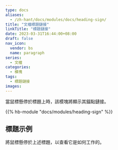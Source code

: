 ```yaml
---
type: docs
aliases:
  - /zh-hant/docs/modules/docs/heading-sign/
title: "文檔標題鏈接"
linkTitle: "標題鏈接"
date: 2023-03-31T16:44:00+08:00
draft: false
nav_icon:
  vendor: bs
  name: paragraph
series:
  - 文檔
categories:
  - 模塊
tags:
  - 標題鏈接
images:
---
```


當鼠標懸停於標題上時，該模塊將顯示其錨點鏈接。

<!--more-->

{{% hb-module "docs/modules/heading-sign" %}}

## 標題示例

將鼠標懸停於上述標題，以查看它是如何工作的。
